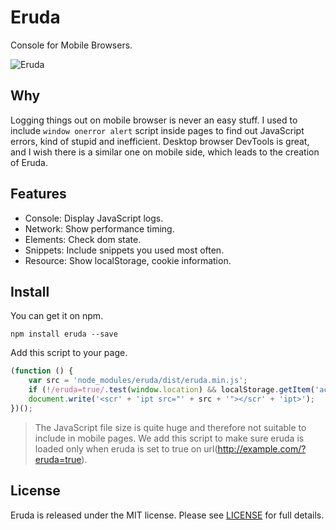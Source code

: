 # Eruda

Console for Mobile Browsers.

![Eruda](http://7xn2zy.com1.z0.glb.clouddn.com/github_eruda.jpg)

## Why

Logging things out on mobile browser is never an easy stuff. I used to include `window onerror alert` script inside pages to find out JavaScript errors, kind of stupid and inefficient. Desktop browser DevTools is great, and I wish there is a similar one on mobile side, which leads to the creation of Eruda.

## Features

* Console: Display JavaScript logs.
* Network: Show performance timing.
* Elements: Check dom state.
* Snippets: Include snippets you used most often.
* Resource: Show localStorage, cookie information.

## Install

You can get it on npm.

```
npm install eruda --save
```

Add this script to your page.

```javascript
(function () {
    var src = 'node_modules/eruda/dist/eruda.min.js';
    if (!/eruda=true/.test(window.location) && localStorage.getItem('active-eruda') != 'true') return;
    document.write('<scr' + 'ipt src="' + src + '"></scr' + 'ipt>');
})();
```

> The JavaScript file size is quite huge and therefore not suitable to include in mobile pages. We add this script to make sure eruda is loaded only when eruda is set to true on url(http://example.com/?eruda=true).

## License

Eruda is released under the MIT license. Please see [LICENSE](https://opensource.org/licenses/MIT) for full details.





